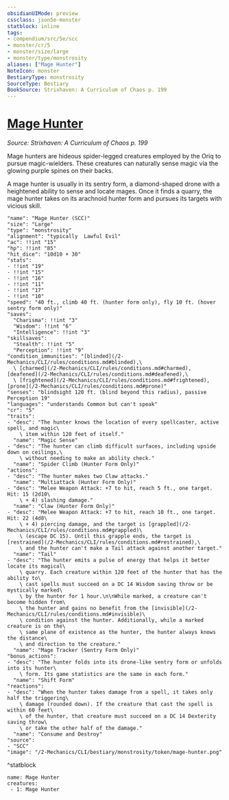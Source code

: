 ```yaml
---
obsidianUIMode: preview
cssclass: json5e-monster
statblock: inline
tags:
- compendium/src/5e/scc
- monster/cr/5
- monster/size/large
- monster/type/monstrosity
aliases: ["Mage Hunter"]
NoteIcon: monster
BestiaryType: monstrosity
SourceType: Bestiary
BookSource: Strixhaven: A Curriculum of Chaos p. 199
---
```

# [Mage Hunter](2-Mechanics/CLI/bestiary/monstrosity/mage-hunter-scc.md)
*Source: Strixhaven: A Curriculum of Chaos p. 199*  

Mage hunters are hideous spider-legged creatures employed by the Oriq to pursue magic-wielders. These creatures can naturally sense magic via the glowing purple spines on their backs.

A mage hunter is usually in its sentry form, a diamond-shaped drone with a heightened ability to sense and locate mages. Once it finds a quarry, the mage hunter takes on its arachnoid hunter form and pursues its targets with vicious skill.

```statblock
"name": "Mage Hunter (SCC)"
"size": "Large"
"type": "monstrosity"
"alignment": "typically  Lawful Evil"
"ac": !!int "15"
"hp": !!int "85"
"hit_dice": "10d10 + 30"
"stats":
- !!int "19"
- !!int "15"
- !!int "16"
- !!int "11"
- !!int "17"
- !!int "10"
"speed": "40 ft., climb 40 ft. (hunter form only), fly 10 ft. (hover sentry form only)"
"saves":
  "Charisma": !!int "3"
  "Wisdom": !!int "6"
  "Intelligence": !!int "3"
"skillsaves":
  "Stealth": !!int "5"
  "Perception": !!int "9"
"condition_immunities": "[blinded](/2-Mechanics/CLI/rules/conditions.md#blinded),\
  \ [charmed](/2-Mechanics/CLI/rules/conditions.md#charmed), [deafened](/2-Mechanics/CLI/rules/conditions.md#deafened),\
  \ [frightened](/2-Mechanics/CLI/rules/conditions.md#frightened), [prone](/2-Mechanics/CLI/rules/conditions.md#prone)"
"senses": "blindsight 120 ft. (blind beyond this radius), passive Perception 19"
"languages": "understands Common but can't speak"
"cr": "5"
"traits":
- "desc": "The hunter knows the location of every spellcaster, active spell, and magic\
    \ item within 120 feet of itself."
  "name": "Magic Sense"
- "desc": "The hunter can climb difficult surfaces, including upside down on ceilings,\
    \ without needing to make an ability check."
  "name": "Spider Climb (Hunter Form Only)"
"actions":
- "desc": "The hunter makes two Claw attacks."
  "name": "Multiattack (Hunter Form Only)"
- "desc": "Melee Weapon Attack: +7 to hit, reach 5 ft., one target. Hit: 15 (2d10\
    \ + 4) slashing damage."
  "name": "Claw (Hunter Form Only)"
- "desc": "Melee Weapon Attack: +7 to hit, reach 10 ft., one target. Hit: 22 (4d8\
    \ + 4) piercing damage, and the target is [grappled](/2-Mechanics/CLI/rules/conditions.md#grappled)\
    \ (escape DC 15). Until this grapple ends, the target is [restrained](/2-Mechanics/CLI/rules/conditions.md#restrained),\
    \ and the hunter can't make a Tail attack against another target."
  "name": "Tail"
- "desc": "The hunter emits a pulse of energy that helps it better locate its magical\
    \ quarry. Each creature within 120 feet of the hunter that has the ability to\
    \ cast spells must succeed on a DC 14 Wisdom saving throw or be mystically marked\
    \ by the hunter for 1 hour.\n\nWhile marked, a creature can't become hidden from\
    \ the hunter and gains no benefit from the [invisible](/2-Mechanics/CLI/rules/conditions.md#invisible)\
    \ condition against the hunter. Additionally, while a marked creature is on the\
    \ same plane of existence as the hunter, the hunter always knows the distance\
    \ and direction to the creature."
  "name": "Mage Tracker (Sentry Form Only)"
"bonus_actions":
- "desc": "The hunter folds into its drone-like sentry form or unfolds into its hunter\
    \ form. Its game statistics are the same in each form."
  "name": "Shift Form"
"reactions":
- "desc": "When the hunter takes damage from a spell, it takes only half the triggering\
    \ damage (rounded down). If the creature that cast the spell is within 60 feet\
    \ of the hunter, that creature must succeed on a DC 14 Dexterity saving throw\
    \ or take the other half of the damage."
  "name": "Consume and Destroy"
"source":
- "SCC"
"image": "/2-Mechanics/CLI/bestiary/monstrosity/token/mage-hunter.png"
```
^statblock

```encounter-table
name: Mage Hunter
creatures:
 - 1: Mage Hunter
```